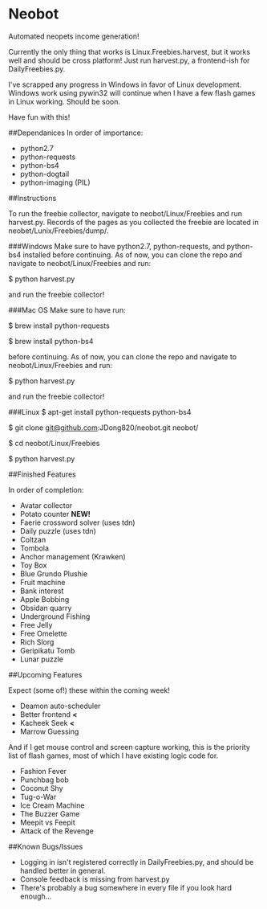 Neobot
======

Automated neopets income generation!

Currently the only thing that works is Linux.Freebies.harvest, but it works well and should be cross
platform! Just run harvest.py, a frontend-ish for DailyFreebies.py.

I've scrapped any progress in Windows in favor of Linux development. Windows work using pywin32 will
continue when I have a few flash games in Linux working. Should be soon.


Have fun with this!


##Dependanices
In order of importance:
* python2.7
* python-requests
* python-bs4
* python-dogtail
* python-imaging (PIL)


##Instructions

To run the freebie collector, navigate to neobot/Linux/Freebies and run harvest.py. Records of the pages as you collected the freebie are located in neobet/Lunix/Freebies/dump/.

###Windows
Make sure to have python2.7, python-requests, and python-bs4 installed before continuing.
As of now, you can clone the repo and navigate to neobot/Linux/Freebies and run:

$ python harvest.py

and run the freebie collector!

###Mac OS
Make sure to have run:

$ brew install python-requests

$ brew install python-bs4

before continuing.
As of now, you can clone the repo and navigate to neobot/Linux/Freebies and run:

$ python harvest.py

and run the freebie collector!

###Linux
$ apt-get install python-requests python-bs4

$ git clone git@github.com:JDong820/neobot.git neobot/

$ cd neobot/Linux/Freebies

$ python harvest.py

##Finished Features

In order of completion:

* Avatar collector
* Potato counter **NEW!**
* Faerie crossword solver (uses tdn)
* Daily puzzle (uses tdn)
* Coltzan
* Tombola
* Anchor management (Krawken)
* Toy Box
* Blue Grundo Plushie
* Fruit machine
* Bank interest
* Apple Bobbing
* Obsidan quarry
* Underground Fishing
* Free Jelly
* Free Omelette
* Rich Slorg
* Geripikatu Tomb
* Lunar puzzle

##Upcoming Features

Expect (some of!) these within the coming week!

* Deamon auto-scheduler
* Better frontend **<**
* Kacheek Seek **<**
* Marrow Guessing

And if I get mouse control and screen capture working, this is the priority list of flash games, most of which I have existing logic code for.
* Fashion Fever
* Punchbag bob
* Coconut Shy
* Tug-o-War
* Ice Cream Machine
* The Buzzer Game
* Meepit vs Feepit
* Attack of the Revenge

##Known Bugs/Issues
* Logging in isn't registered correctly in DailyFreebies.py, and should be handled better in general.
* Console feedback is missing from harvest.py
* There's probably a bug somewhere in every file if you look hard enough...
